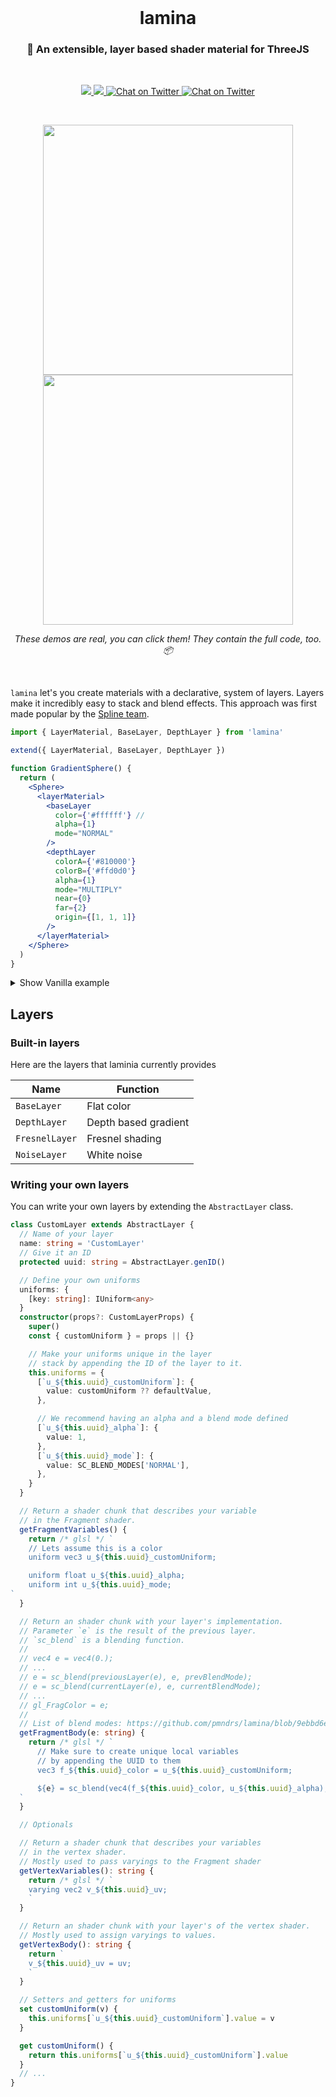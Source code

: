 <br />

<h1 align="center">lamina</h1>
<h3 align="center">🍰 An extensible, layer based shader material for ThreeJS</h3>

<br>

<p align="center">
  <a href="https://www.npmjs.com/package/lamina" target="_blank">
    <img src="https://img.shields.io/npm/v/lamina.svg?style=flat&colorA=000000&colorB=000000" />
  </a>
  <a href="https://www.npmjs.com/package/lamina" target="_blank">
    <img src="https://img.shields.io/npm/dm/lamina.svg?style=flat&colorA=000000&colorB=000000" />
  </a>
  <a href="https://twitter.com/pmndrs" target="_blank">
    <img src="https://img.shields.io/twitter/follow/pmndrs?label=%40pmndrs&style=flat&colorA=000000&colorB=000000&logo=twitter&logoColor=000000" alt="Chat on Twitter">
  </a>
  <a href="https://discord.gg/ZZjjNvJ" target="_blank">
    <img src="https://img.shields.io/discord/740090768164651008?style=flat&colorA=000000&colorB=000000&label=discord&logo=discord&logoColor=000000" alt="Chat on Twitter">
  </a>
</p>

<br />

<p align="center">
  <a href="https://codesandbox.io/s/lamina-configurator-4tdfb" target="_blank"><img width="400" src="https://github.com/pmndrs/lamina/blob/main/assets/configurator.png?raw=true"  /></a>
  <a href="https://codesandbox.io/s/lamina-example-r3f-02x0c" target="_blank"><img width="400" src="https://github.com/pmndrs/lamina/blob/main/assets/lamina.png?raw=true"  /></a>
</p>
<p align="middle">
  <i>These demos are real, you can click them! They contain the full code, too. 📦</i>
</p>
<br />

`lamina` let's you create materials with a declarative, system of layers. Layers make it incredibly easy to stack and blend effects. This approach was first made popular by the [Spline team](https://spline.design/).

```jsx
import { LayerMaterial, BaseLayer, DepthLayer } from 'lamina'

extend({ LayerMaterial, BaseLayer, DepthLayer })

function GradientSphere() {
  return (
    <Sphere>
      <layerMaterial>
        <baseLayer
          color={'#ffffff'} //
          alpha={1}
          mode="NORMAL"
        />
        <depthLayer
          colorA={'#810000'}
          colorB={'#ffd0d0'}
          alpha={1}
          mode="MULTIPLY"
          near={0}
          far={2}
          origin={[1, 1, 1]}
        />
      </layerMaterial>
    </Sphere>
  )
}
```

<details>
  <summary>Show Vanilla example</summary>

Lamina can be used with vanilla Three.js. Each layer is just a class.

```js
import { LayerMaterial, BaseLayer, DepthLayer } from 'lamina'

const geometry = new THREE.SphereGeometry(1, 128, 64)
const material = new LayerMaterial({
  layers: [
    new BaseLayer({
      color: '#d9d9d9', //
      alpha: 1,
      mode: 'NORMAL',
    }),
    new DepthLayer({
      colorA: '#002f4b',
      colorB: '#f2fdff',
      alpha: 1,
      mode: 'MULTIPLY',
      near: 0,
      far: 2,
      origin: [1, 1, 1],
    }),
  ],
})

const mesh = new THREE.Mesh(geometry, material)
```

</details>

## Layers

### Built-in layers

Here are the layers that laminia currently provides

| Name           | Function             |
| -------------- | -------------------- |
| `BaseLayer`    | Flat color           |
| `DepthLayer`   | Depth based gradient |
| `FresnelLayer` | Fresnel shading      |
| `NoiseLayer`   | White noise          |

### Writing your own layers

You can write your own layers by extending the `AbstractLayer` class.

```ts
class CustomLayer extends AbstractLayer {
  // Name of your layer
  name: string = 'CustomLayer'
  // Give it an ID
  protected uuid: string = AbstractLayer.genID()

  // Define your own uniforms
  uniforms: {
    [key: string]: IUniform<any>
  }
  constructor(props?: CustomLayerProps) {
    super()
    const { customUniform } = props || {}

    // Make your uniforms unique in the layer
    // stack by appending the ID of the layer to it.
    this.uniforms = {
      [`u_${this.uuid}_customUniform`]: {
        value: customUniform ?? defaultValue,
      },

      // We recommend having an alpha and a blend mode defined
      [`u_${this.uuid}_alpha`]: {
        value: 1,
      },
      [`u_${this.uuid}_mode`]: {
        value: SC_BLEND_MODES['NORMAL'],
      },
    }
  }

  // Return a shader chunk that describes your variable
  // in the Fragment shader.
  getFragmentVariables() {
    return /* glsl */ `    
    // Lets assume this is a color
    uniform vec3 u_${this.uuid}_customUniform;

    uniform float u_${this.uuid}_alpha;
    uniform int u_${this.uuid}_mode;
`
  }

  // Return an shader chunk with your layer's implementation.
  // Parameter `e` is the result of the previous layer.
  // `sc_blend` is a blending function.
  //
  // vec4 e = vec4(0.);
  // ...
  // e = sc_blend(previousLayer(e), e, prevBlendMode);
  // e = sc_blend(currentLayer(e), e, currentBlendMode);
  // ...
  // gl_FragColor = e;
  //
  // List of blend modes: https://github.com/pmndrs/lamina/blob/9ebbd6ece31a1e8313c6a2f316a7d591e978437f/src/types.ts#L3
  getFragmentBody(e: string) {
    return /* glsl */ `    
      // Make sure to create unique local variables
      // by appending the UUID to them
      vec3 f_${this.uuid}_color = u_${this.uuid}_customUniform;

      ${e} = sc_blend(vec4(f_${this.uuid}_color, u_${this.uuid}_alpha), ${e}, u_${this.uuid}_mode );
  `
  }

  // Optionals

  // Return a shader chunk that describes your variables
  // in the vertex shader.
  // Mostly used to pass varyings to the Fragment shader
  getVertexVariables(): string {
    return /* glsl */ `
    varying vec2 v_${this.uuid}_uv;
    `
  }

  // Return an shader chunk with your layer's of the vertex shader.
  // Mostly used to assign varyings to values.
  getVertexBody(): string {
    return `
    v_${this.uuid}_uv = uv;
    `
  }

  // Setters and getters for uniforms
  set customUniform(v) {
    this.uniforms[`u_${this.uuid}_customUniform`].value = v
  }

  get customUniform() {
    return this.uniforms[`u_${this.uuid}_customUniform`].value
  }
  // ...
}
```
